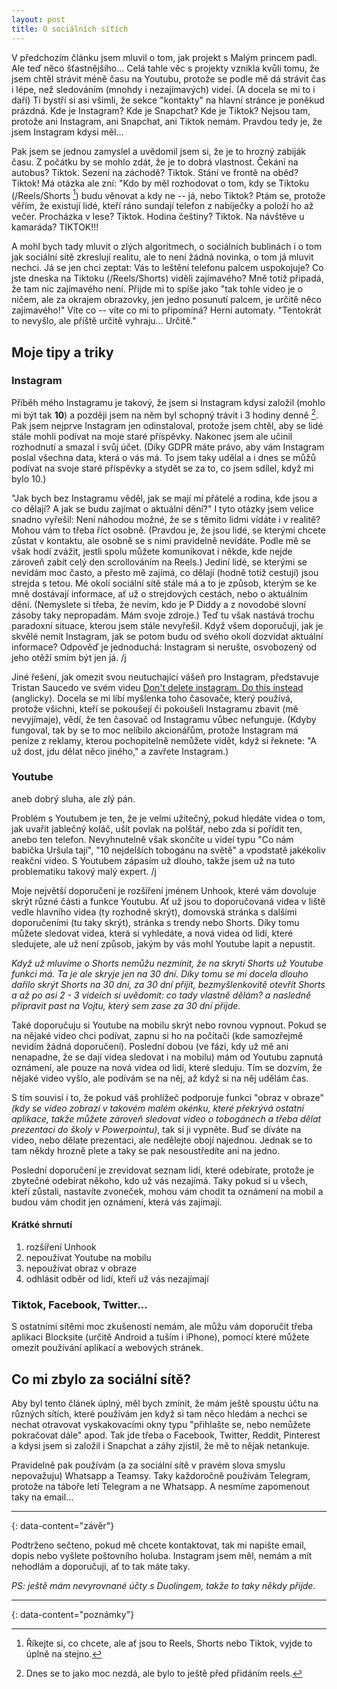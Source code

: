 ```yaml
---
layout: post
title: O sociálních síťích
---
```


V předchozím článku jsem mluvil o tom, jak projekt s Malým princem padl. Ale teď něco šťastnějšího... Celá tahle věc s projekty vznikla kvůli tomu, že jsem chtěl 
strávit méně času na Youtubu, protože se podle mě dá strávit čas i lépe, než sledováním (mnohdy i nezajímavých) videí. (A docela se mi to i daří) Ti bystří si asi 
všimli, že sekce "kontakty" na hlavní stránce je poněkud prázdná. Kde je Instagram? Kde je Snapchat? Kde je Tiktok? Nejsou tam, protože ani Instagram, ani Snapchat, 
ani Tiktok nemám. Pravdou tedy je, že jsem Instagram kdysi měl...

Pak jsem se jednou zamyslel a uvědomil jsem si, že je to hrozný zabiják času. Z počátku by se mohlo zdát, že je to dobrá vlastnost. Čekání na autobus? Tiktok. Sezení 
na záchodě? Tiktok. Stání ve frontě na oběd? Tiktok! Má otázka ale zní: "Kdo by měl rozhodovat o tom, kdy se Tiktoku (/Reels/Shorts [^1]) budu věnovat a kdy ne -- já, 
nebo Tiktok? Ptám se, protože věřím, že existují lidé, kteří ráno sundají telefon z nabíječky a položí ho až večer. Procházka v lese? Tiktok. Hodina češtiny? Tiktok. 
Na návštěve u kamaráda? TIKTOK!!!

A mohl bych tady mluvit o zlých algoritmech, o sociálních bublinách i o tom jak sociální sítě zkreslují realitu, ale to není žádná novinka, o tom já mluvit nechci. Já 
se jen chci zeptat: Vás to leštění telefonu palcem uspokojuje? Co jste dneska na Tiktoku (/Reels/Shorts) viděli zajímavého? Mně totiž připadá, že tam nic zajímavého 
není. Přijde mi to spíše jako "tak tohle video je o ničem, ale za okrajem obrazovky, jen jedno posunutí palcem, je určitě něco zajímavého!" Víte co -- víte co mi to 
připomíná? Herní automaty. "Tentokrát to nevyšlo, ale příště určitě vyhraju... Určitě."

## Moje tipy a triky

### Instagram

Příběh mého Instagramu je takový, že jsem si Instagram kdysi založil (mohlo mi být tak **10**) a později jsem na něm byl schopný trávit i 3 hodiny denně [^2]. Pak 
jsem nejprve Instagram jen odinstaloval, protože jsem chtěl, aby se lidé stále mohli podívat na moje staré příspěvky. Nakonec jsem ale učinil rozhodnutí a smazal i 
svůj účet. (Díky GDPR máte právo, aby vám Instagram poslal všechna data, která o vás má. To jsem taky udělal a i dnes se můžů podívat na svoje staré příspěvky a 
stydět se za to, co jsem sdílel, když mi bylo 10.)

"Jak bych bez Instagramu věděl, jak se mají mí přátelé a rodina, kde jsou a co dělají? A jak se budu zajímat o aktuální dění?" I tyto otázky jsem velice snadno 
vyřešil: Není náhodou možné, že se s těmito lidmi vídáte i v realitě? Mohou vám to třeba říct osobně. (Pravdou je, že jsou lidé, se kterými chcete zůstat v kontaktu, 
ale osobně se s nimi pravidelně nevídáte. Podle mě se však hodí zvážit, jestli spolu můžete komunikovat i někde, kde nejde zároveň zabít celý den scrollováním na 
Reels.) Jediní lidé, se kterými se nevídám moc často, a přesto mě zajímá, co dělají (hodně totiž cestují) jsou strejda s tetou. Mé okolí sociální sítě stále má a to 
je způsob, kterým se ke mně dostávají informace, ať už o strejdových cestách, nebo o aktuálním dění. (Nemyslete si třeba, že nevím, kdo je P Diddy a z novodobé slovní 
zásoby taky nepropadám. Mám svoje zdroje.) Teď tu však nastává trochu paradoxní situace, kterou jsem stále nevyřešil. Když všem doporučuji, jak je skvělé nemít 
Instagram, jak se potom budu od svého okolí dozvídat aktuální informace? Odpověď je jednoduchá: Instagram si nerušte, osvobozený od jeho otěží smím být jen já. /j

Jiné řešení, jak omezit svou neutuchající vášeň pro Instagram, představuje Tristan Saucedo ve svém videu 
[Don't delete instagram. Do this instead](https://youtu.be/JyYQiMXcIxs) (anglicky). Docela se mi líbí myšlenka toho časovače, který používá, protože všichni, kteří se
pokoušejí či pokoušeli Instagramu zbavit (mě nevyjímaje), vědí, že ten časovač od Instagramu vůbec nefunguje. (Kdyby fungoval, tak by se to moc nelíbilo akcionářům,
protože Instagram má peníze z reklamy, kterou pochopitelně nemůžete vidět, když si řeknete: "A už dost, jdu dělat něco jiného," a zavřete Instagram.)

### Youtube

aneb dobrý sluha, ale zlý pán.

Problém s Youtubem je ten, že je velmi užitečný, pokud hledáte videa o tom, jak uvařit jablečný koláč, ušít povlak na polštář, nebo zda si pořídit ten, anebo ten 
telefon. Nevyhnutelně však skončíte u videí typu "Co nám babička Uršula tají", "10 nejdelších tobogánu na světě" a vpodstatě jakékoliv reakční video. S Youtubem 
zápasím už dlouho, takže jsem už na tuto problematiku takový malý expert. /j

Moje největší doporučení je rozšíření jménem Unhook, které vám dovoluje skrýt různé části a funkce Youtubu. Ať už jsou to doporučovaná videa v liště vedle hlavního 
videa (ty rozhodně skrýt), domovská stránka s dalšími doporučeními (tu taky skrýt), stránka s trendy nebo Shorts. Díky tomu můžete sledovat videa, která si vyhledáte, 
a nová videa od lidí, které sledujete, ale už není způsob, jakým by vás mohl Youtube lapit a nepustit.

_Když už mluvíme o Shorts nemůžu nezmínit, že na skrytí Shorts už Youtube funkci má. Ta je ale skryje jen na 30 dní. Díky tomu se mi docela dlouho dařilo skrýt Shorts na 30 dní, za 30 dní přijít, bezmyšlenkovitě otevřít Shorts a až po asi 2 - 3 videích si uvědomit: co tady vlastně dělám? a nasledně připravit past na Vojtu, který sem zase za 30 dní přijde._

Také doporučuju si Youtube na mobilu skrýt nebo rovnou vypnout. Pokud se na nějaké video chci podívat, zapnu si ho na počítači (kde samozřejmě nevidím žádná 
doporučení). Poslední dobou (ve fázi, kdy už mě ani nenapadne, že se dají videa sledovat i na mobilu) mám od Youtubu zapnutá oznámení, ale pouze na nová videa od 
lidí, které sleduju. Tím se dozvím, že nějaké video vyšlo, ale podívám se na něj, až když si na něj udělám čas.

S tím souvisí i to, že pokud váš prohlížeč podporuje funkci "obraz v obraze" *(kdy se video zobrazí v takovém malém okénku, které překrývá ostatní aplikace, takže můžete zároveň sledovat video o tobogánech a třeba dělat prezentaci do školy v Powerpointu)*, tak si ji vypněte. Buď se díváte na video, nebo dělate prezentaci, ale 
nedělejte obojí najednou. Jednak se to tam někdy hrozně plete a taky se pak nesoustředíte ani na jedno.

Poslední doporučení je zrevidovat seznam lidí, které odebírate, protože je zbytečné odebírat někoho, kdo už vás nezajímá. Taky pokud si u všech, kteří zůstali, 
nastavíte zvoneček, mohou vám chodit ta oznámení na mobil a budou vám chodit jen oznámení, která vás zajímají.

#### Krátké shrnutí

1. rozšíření Unhook
2. nepoužívat Youtube na mobilu
3. nepoužívat obraz v obraze
4. odhlásit odběr od lidí, kteří už vás nezajímají

### Tiktok, Facebook, Twitter...

S ostatními sítěmi moc zkušeností nemám, ale můžu vám doporučit třeba aplikaci Blocksite (určitě Android a tuším i iPhone), pomocí které můžete omezit používání 
aplikací a webových stránek.

## Co mi zbylo za sociální sítě?

Aby byl tento článek úplný, měl bych zmínit, že mám ještě spoustu účtu na různých sítích, které používám jen když si tam něco hledám a nechci se nechat otravovat 
vyskakovacími okny typu "přihlašte se, nebo nemůžete pokračovat dále" apod. Tak jde třeba o Facebook, Twitter, Reddit, Pinterest a kdysi jsem si založil i Snapchat a 
záhy zjistil, že mě to nějak netankuje.

Pravidelně pak používám (a za sociální sítě v pravém slova smyslu nepovažuju) Whatsapp a Teamsy. Taky každoročně používám Telegram, protože na táboře letí Telegram a 
ne Whatsapp. A nesmíme zapomenout taky na email...

---
{: data-content="závěr"}

Podtrženo sečteno, pokud mě chcete kontaktovat, tak mi napište email, dopis nebo vyšlete poštovního holuba. Instagram jsem měl, nemám a mít nehodlám a doporučuji, ať 
to tak máte taky.

_PS: ještě mám nevyrovnané účty s Duolingem, takže to taky někdy přijde._

---
{: data-content="poznámky"}

[^1]: Říkejte si, co chcete, ale ať jsou to Reels, Shorts nebo Tiktok, vyjde to úplně na stejno.
[^2]: Dnes se to jako moc nezdá, ale bylo to ještě před přidáním reels.
